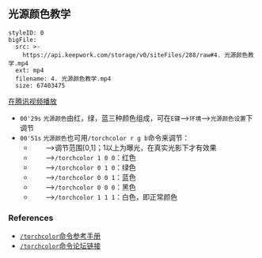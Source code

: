 ## 光源颜色教学
```@BigFile
styleID: 0
bigFile:
  src: >-
    https://api.keepwork.com/storage/v0/siteFiles/288/raw#4. 光源颜色教学.mp4
  ext: mp4
  filename: 4. 光源颜色教学.mp4
  size: 67403475
```
[在腾讯视频播放](https://v.qq.com/x/page/b038635w980.html)




- `00'29s` `光源颜色`由红，绿，蓝三种颜色组成，可在`E键`-->`环境`-->`光源颜色设置`下调节
- `00'51s` `光源颜色`也可用`/torchcolor r g b`命令来调节：
  - &nbsp;&nbsp;&nbsp;&nbsp;&nbsp;&nbsp;&nbsp;-->调节范围[0,1]；1以上为曝光，在真实光影下才有效果
  - &nbsp;&nbsp;&nbsp;&nbsp;&nbsp;&nbsp;&nbsp;-->`/torchcolor 1 0 0`：红色
  - &nbsp;&nbsp;&nbsp;&nbsp;&nbsp;&nbsp;&nbsp;-->`/torchcolor 0 1 0`：绿色
  - &nbsp;&nbsp;&nbsp;&nbsp;&nbsp;&nbsp;&nbsp;-->`/torchcolor 0 0 1`：蓝色
  - &nbsp;&nbsp;&nbsp;&nbsp;&nbsp;&nbsp;&nbsp;-->`/torchcolor 0 0 0`：黑色
  - &nbsp;&nbsp;&nbsp;&nbsp;&nbsp;&nbsp;&nbsp;-->`/torchcolor 1 1 1`：白色，即正常颜色
 
### References
- [`/torchcolor`命令参考手册](cmd_torchcolor)
- [`/torchcolor`命令论坛链接](http://bbs.paraengine.com/forum.php?mod=viewthread&tid=68)